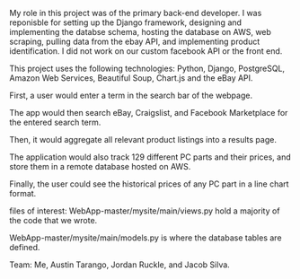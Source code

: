 My role in this project was of the primary back-end developer. I was reponisble for setting up the Django framework, designing and implementing the databse schema,
hosting the database on AWS, web scraping, pulling data from the ebay API, and implementing product identification. I did not work on our custom facebook API or the
front end.

This project uses the following technologies:
Python, Django, PostgreSQL, Amazon Web Services, Beautiful Soup, Chart.js and the eBay API. 

First, a user would enter a term in the search bar of the webpage.

The app would then search eBay, Craigslist, and Facebook Marketplace for the entered search term.

Then, it would aggregate all relevant product listings into a results page.

The application would also track 129 different PC parts and their prices, and store them in a remote database hosted on AWS.

Finally, the user could see the historical prices of any PC part in a line chart format.


files of interest: 
  WebApp-master/mysite/main/views.py hold a majority of the code that we wrote.
  
  WebApp-master/mysite/main/models.py is where the database tables are defined.

Team: Me, Austin Tarango, Jordan Ruckle, and Jacob Silva.
